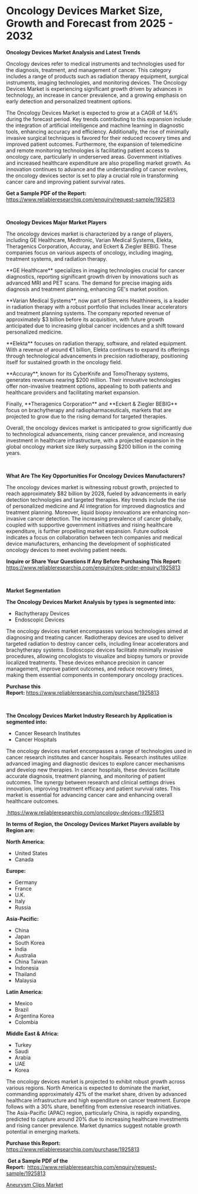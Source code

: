 <p><h1>Oncology Devices Market Size, Growth and Forecast from 2025 - 2032</h1></p><p><strong>Oncology Devices Market Analysis and Latest Trends</strong></p>
<p><p>Oncology devices refer to medical instruments and technologies used for the diagnosis, treatment, and management of cancer. This category includes a range of products such as radiation therapy equipment, surgical instruments, imaging technologies, and monitoring devices. The Oncology Devices Market is experiencing significant growth driven by advances in technology, an increase in cancer prevalence, and a growing emphasis on early detection and personalized treatment options.</p><p>The Oncology Devices Market is expected to grow at a CAGR of 14.6% during the forecast period. Key trends contributing to this expansion include the integration of artificial intelligence and machine learning in diagnostic tools, enhancing accuracy and efficiency. Additionally, the rise of minimally invasive surgical techniques is favored for their reduced recovery times and improved patient outcomes. Furthermore, the expansion of telemedicine and remote monitoring technologies is facilitating patient access to oncology care, particularly in underserved areas. Government initiatives and increased healthcare expenditure are also propelling market growth. As innovation continues to advance and the understanding of cancer evolves, the oncology devices sector is set to play a crucial role in transforming cancer care and improving patient survival rates.</p></p>
<p><strong>Get a Sample PDF of the Report:&nbsp;</strong> <a href="https://www.reliableresearchiq.com/enquiry/request-sample/1925813?utm_campaign=2440&utm_medium=2&utm_source=Github&utm_content=ia&utm_term=04032025&utm_id=oncology-devices">https://www.reliableresearchiq.com/enquiry/request-sample/1925813</a></p>
<p>&nbsp;</p>
<p><strong>Oncology Devices Major Market Players</strong></p>
<p><p>The oncology devices market is characterized by a range of players, including GE Healthcare, Medtronic, Varian Medical Systems, Elekta, Theragenics Corporation, Accuray, and Eckert & Ziegler BEBIG. These companies focus on various aspects of oncology, including imaging, treatment systems, and radiation therapy.</p><p>**GE Healthcare** specializes in imaging technologies crucial for cancer diagnostics, reporting significant growth driven by innovations such as advanced MRI and PET scans. The demand for precise imaging aids diagnosis and treatment planning, enhancing GE's market position.</p><p>**Varian Medical Systems**, now part of Siemens Healthineers, is a leader in radiation therapy with a robust portfolio that includes linear accelerators and treatment planning systems. The company reported revenue of approximately $3 billion before its acquisition, with future growth anticipated due to increasing global cancer incidences and a shift toward personalized medicine.</p><p>**Elekta** focuses on radiation therapy, software, and related equipment. With a revenue of around €1 billion, Elekta continues to expand its offerings through technological advancements in precision radiotherapy, positioning itself for sustained growth in the oncology field.</p><p>**Accuray**, known for its CyberKnife and TomoTherapy systems, generates revenues nearing $200 million. Their innovative technologies offer non-invasive treatment options, appealing to both patients and healthcare providers and facilitating market expansion.</p><p>Finally, **Theragenics Corporation** and **Eckert & Ziegler BEBIG** focus on brachytherapy and radiopharmaceuticals, markets that are projected to grow due to the rising demand for targeted therapies.</p><p>Overall, the oncology devices market is anticipated to grow significantly due to technological advancements, rising cancer prevalence, and increasing investment in healthcare infrastructure, with a projected expansion in the global oncology market size likely surpassing $200 billion in the coming years.</p></p>
<p>&nbsp;</p>
<p><strong>What Are The Key Opportunities For Oncology Devices Manufacturers?</strong></p>
<p><p>The oncology devices market is witnessing robust growth, projected to reach approximately $82 billion by 2028, fueled by advancements in early detection technologies and targeted therapies. Key trends include the rise of personalized medicine and AI integration for improved diagnostics and treatment planning. Moreover, liquid biopsy innovations are enhancing non-invasive cancer detection. The increasing prevalence of cancer globally, coupled with supportive government initiatives and rising healthcare expenditure, is further propelling market expansion. Future outlook indicates a focus on collaboration between tech companies and medical device manufacturers, enhancing the development of sophisticated oncology devices to meet evolving patient needs.</p></p>
<p><strong>Inquire or Share Your Questions If Any Before Purchasing This Report:</strong> <a href="https://www.reliableresearchiq.com/enquiry/pre-order-enquiry/1925813?utm_campaign=2440&utm_medium=2&utm_source=Github&utm_content=ia&utm_term=04032025&utm_id=oncology-devices">https://www.reliableresearchiq.com/enquiry/pre-order-enquiry/1925813</a></p>
<p>&nbsp;</p>
<p><strong>Market Segmentation</strong></p>
<p><strong>The Oncology Devices Market Analysis by types is segmented into:</strong></p>
<p><ul><li>Rachytherapy Devices</li><li>Endoscopic Devices</li></ul></p>
<p><p>The oncology devices market encompasses various technologies aimed at diagnosing and treating cancer. Radiotherapy devices are used to deliver targeted radiation to destroy cancer cells, including linear accelerators and brachytherapy systems. Endoscopic devices facilitate minimally invasive procedures, allowing oncologists to visualize and biopsy tumors or provide localized treatments. These devices enhance precision in cancer management, improve patient outcomes, and reduce recovery times, making them essential components in contemporary oncology practices.</p></p>
<p><strong>Purchase this Report:&nbsp;</strong><a href="https://www.reliableresearchiq.com/purchase/1925813?utm_campaign=2440&utm_medium=2&utm_source=Github&utm_content=ia&utm_term=04032025&utm_id=oncology-devices">https://www.reliableresearchiq.com/purchase/1925813</a></p>
<p>&nbsp;</p>
<p><strong>The Oncology Devices Market Industry Research by Application is segmented into:</strong></p>
<p><ul><li>Cancer Research Institutes</li><li>Cancer Hospitals</li></ul></p>
<p><p>The oncology devices market encompasses a range of technologies used in cancer research institutes and cancer hospitals. Research institutes utilize advanced imaging and diagnostic devices to explore cancer mechanisms and develop new therapies. In cancer hospitals, these devices facilitate accurate diagnosis, treatment planning, and monitoring of patient outcomes. The synergy between research and clinical settings drives innovation, improving treatment efficacy and patient survival rates. This market is essential for advancing cancer care and enhancing overall healthcare outcomes.</p></p>
<p><a href="https://www.reliableresearchiq.com/oncology-devices-r1925813?utm_campaign=2440&utm_medium=2&utm_source=Github&utm_content=ia&utm_term=04032025&utm_id=oncology-devices">&nbsp;https://www.reliableresearchiq.com/oncology-devices-r1925813</a></p>
<p><strong>In terms of Region, the Oncology Devices Market Players available by Region are:</strong></p>
<p>
    <p> <strong> North America: </strong>
        <ul>
            <li>United States</li>
            <li>Canada</li>
        </ul>
        </p> 
    <p> <strong> Europe: </strong>
        <ul>
            <li>Germany</li>
            <li>France</li>
            <li>U.K.</li>
            <li>Italy</li>
            <li>Russia</li>
        </ul>
        </p> 
    <p> <strong> Asia-Pacific: </strong>
        <ul>
            <li>China</li>
            <li>Japan</li>
            <li>South Korea</li>
            <li>India</li>
            <li>Australia</li>
            <li>China Taiwan</li>
            <li>Indonesia</li>
            <li>Thailand</li>
            <li>Malaysia</li>
        </ul>
        </p> 
    <p> <strong> Latin America: </strong>
        <ul>
            <li>Mexico</li>
            <li>Brazil</li>
            <li>Argentina Korea</li>
            <li>Colombia</li>
        </ul>
        </p> 
    <p> <strong> Middle East & Africa: </strong>
        <ul>
            <li>Turkey</li>
            <li>Saudi</li>
            <li>Arabia</li>
            <li>UAE</li>
            <li>Korea</li>
        </ul>
    </p>
    </p>
<p><p>The oncology devices market is projected to exhibit robust growth across various regions. North America is expected to dominate the market, commanding approximately 42% of the market share, driven by advanced healthcare infrastructure and high expenditure on cancer treatment. Europe follows with a 30% share, benefiting from extensive research initiatives. The Asia-Pacific (APAC) region, particularly China, is rapidly expanding, predicted to capture around 20% due to increasing healthcare investments and rising cancer prevalence. Market dynamics suggest notable growth potential in emerging markets.</p></p>
<p><strong>Purchase this Report: </strong><a href="https://www.reliableresearchiq.com/purchase/1925813?utm_campaign=2440&utm_medium=2&utm_source=Github&utm_content=ia&utm_term=04032025&utm_id=oncology-devices">https://www.reliableresearchiq.com/purchase/1925813</a></p>
<p>&nbsp;<strong>Get a Sample PDF of the Report:&nbsp;&nbsp;</strong><a href="https://www.reliableresearchiq.com/enquiry/request-sample/1925813?utm_campaign=2440&utm_medium=2&utm_source=Github&utm_content=ia&utm_term=04032025&utm_id=oncology-devices">https://www.reliableresearchiq.com/enquiry/request-sample/1925813</a></p>
<p><strong></strong></p>
<p><p><a href="https://github.com/hillsmyung726/Market-Research-Report-List-1/blob/main/aneurysm-clips-market.md?utm_campaign=2440&utm_medium=2&utm_source=Github&utm_content=ia&utm_term=04032025&utm_id=oncology-devices">Aneurysm Clips Market</a></p></p>